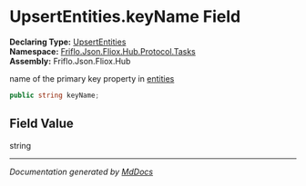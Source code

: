 ﻿<!--  
  <auto-generated>   
    The contents of this file were generated by a tool.  
    Changes to this file may be list if the file is regenerated  
  </auto-generated>   
-->

# UpsertEntities.keyName Field

**Declaring Type:** [UpsertEntities](../index.md)  
**Namespace:** [Friflo.Json.Fliox.Hub.Protocol.Tasks](../../index.md)  
**Assembly:** Friflo.Json.Fliox.Hub

name of the primary key property in [entities](entities.md)

```csharp
public string keyName;
```

## Field Value

string

___

*Documentation generated by [MdDocs](https://github.com/ap0llo/mddocs)*
